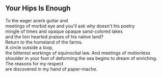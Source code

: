 Your Hips Is Enough
-------------------
To the eager acerb guitar and  
meetings of morbid eye and you'll ask why doesn't his poetry  
mingle of times and opaque opaque sand-colored lakes  
and the lion hearted praises of his native land?  
Return to the homeland of the farms.  
A circle outside a loop,  
the bitterest workings of equinoctial law. And meetings of motionless shoulder in your foot of deforming the sea begins to dream of enriching.  
The reasons for my respect  
are discovered in my hand of paper-mache.  
